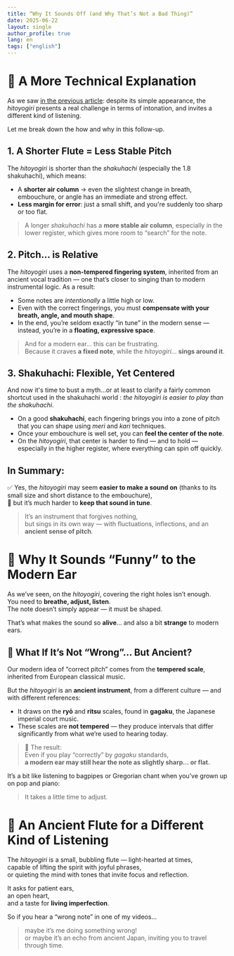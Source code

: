 ```yaml
---
title: “Why It Sounds Off (and Why That’s Not a Bad Thing)”
date: 2025-06-22
layout: single
author_profile: true
lang: en
tags: ["english"]
---
```

# 🎐 A More Technical Explanation

As we saw [in the previous article](/sounds-off-part1/): despite its simple appearance, the *hitoyogiri* presents a real challenge in terms of intonation, and invites a different kind of listening.

Let me break down the how and why in this follow-up.


## 1. A Shorter Flute = Less Stable Pitch

The *hitoyogiri* is shorter than the *shakuhachi* (especially the 1.8 shakuhachi), which means:

- A **shorter air column** → even the slightest change in breath, embouchure, or angle has an immediate and strong effect.
- **Less margin for error**: just a small shift, and you're suddenly too sharp or too flat.

> A longer *shakuhachi* has a **more stable air column**, especially in the lower register, which gives more room to “search” for the note.


## 2. Pitch… is Relative

The *hitoyogiri* uses a **non-tempered fingering system**, inherited from an ancient vocal tradition — one that’s closer to singing than to modern instrumental logic. 
As a result:

- Some notes are *intentionally* a little high or low.
- Even with the correct fingerings, you must **compensate with your breath, angle, and mouth shape**.
- In the end, you’re seldom exactly “in tune” in the modern sense — instead, you’re in a **floating, expressive space**.

> And for a modern ear… this can be frustrating.  
> Because it craves **a fixed note**, while the *hitoyogiri*… **sings around it**.


## 3. Shakuhachi: Flexible, Yet Centered

And now it's time to bust a myth...or at least to clarify a fairly common shortcut used in the shakuhachi world : *the hitoyogiri
is easier to play than the shakuhachi*. 

- On a good **shakuhachi**, each fingering brings you into a zone of pitch that you can shape using *meri* and *kari* techniques.
- Once your embouchure is well set, you can **feel the center of the note**.
- On the *hitoyogiri*, that center is harder to find — and to hold — especially in the higher register, where everything can spin off quickly.


## In Summary:

✅ Yes, the *hitoyogiri* may seem **easier to make a sound on** (thanks to its small size and short distance to the embouchure),  
🚫 but it’s much harder to **keep that sound in tune**.

> It’s an instrument that forgives nothing,  
> but sings in its own way — with fluctuations, inflections, and an **ancient sense of pitch**.


# 🎵 Why It Sounds “Funny” to the Modern Ear

As we’ve seen, on the *hitoyogiri*, covering the right holes isn’t enough.  
You need to **breathe, adjust, listen**.  
The note doesn’t simply appear — it must be shaped.

That’s what makes the sound so **alive**… and also a bit **strange** to modern ears.


## 🎼 What If It’s Not “Wrong”… But Ancient?

Our modern idea of “correct pitch” comes from the **tempered scale**, inherited from European classical music.

But the *hitoyogiri* is an **ancient instrument**, from a different culture — and with different references:

- It draws on the **ryō** and **ritsu** scales, found in **gagaku**, the Japanese imperial court music.
- These scales are **not tempered** — they produce intervals that differ significantly from what we’re used to hearing today.

> 🎵 The result:  
> Even if you play “correctly” by *gagaku* standards,  
> **a modern ear may still hear the note as slightly sharp… or flat.**

It’s a bit like listening to bagpipes or Gregorian chant when you’ve grown up on pop and piano:

> It takes a little time to adjust.


# 🌿 An Ancient Flute for a Different Kind of Listening

The *hitoyogiri* is a small, bubbling flute — light-hearted at times,  
capable of lifting the spirit with joyful phrases,  
or quieting the mind with tones that invite focus and reflection.

It asks for patient ears,  
an open heart,  
and a taste for **living imperfection**.


So if you hear a “wrong note” in one of my videos…

> maybe it’s me doing something wrong!  
> or maybe it’s an echo from ancient Japan, inviting you to travel through time.

